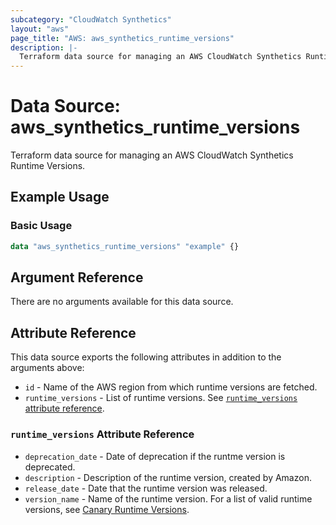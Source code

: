 ```yaml
---
subcategory: "CloudWatch Synthetics"
layout: "aws"
page_title: "AWS: aws_synthetics_runtime_versions"
description: |-
  Terraform data source for managing an AWS CloudWatch Synthetics Runtime Versions.
---
```


# Data Source: aws_synthetics_runtime_versions

Terraform data source for managing an AWS CloudWatch Synthetics Runtime Versions.

## Example Usage

### Basic Usage

```terraform
data "aws_synthetics_runtime_versions" "example" {}
```

## Argument Reference

There are no arguments available for this data source.

## Attribute Reference

This data source exports the following attributes in addition to the arguments above:

* `id` - Name of the AWS region from which runtime versions are fetched.
* `runtime_versions` - List of runtime versions. See [`runtime_versions` attribute reference](#runtime_versions-attribute-reference).

### `runtime_versions` Attribute Reference

* `deprecation_date` - Date of deprecation if the runtme version is deprecated.
* `description` - Description of the runtime version, created by Amazon.
* `release_date` - Date that the runtime version was released.
* `version_name` - Name of the runtime version.
For a list of valid runtime versions, see [Canary Runtime Versions](https://docs.aws.amazon.com/AmazonCloudWatch/latest/monitoring/CloudWatch_Synthetics_Canaries_Library.html).
